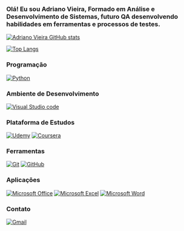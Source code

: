 ###  Olá! Eu sou Adriano Vieira, Formado em Análise e Desenvolvimento de Sistemas, futuro QA desenvolvendo habilidades em ferramentas e processos de testes.

[![Adriano Vieira GitHub stats](https://github-readme-stats.vercel.app/api?username=AdrianoVN&show_icons=true&theme=tokyonight)]()

[![Top Langs](https://github-readme-stats.vercel.app/api/top-langs/?username=AdrianoVN&hide_progress=compact)](https://github.com/AdrianoVN/github-readme-stats)

### Programação
[![Python](https://img.shields.io/badge/Python-3776AB?style=for-the-badge&logo=python&logoColor=white)](https://www.python.org/)

### Ambiente de Desenvolvimento
[![Visual Studio code](https://img.shields.io/badge/Visual_Studio-5C2D91?style=for-the-badge&logo=visual%20studio&logoColor=white)]()

### Plataforma de Estudos
[![Udemy](https://img.shields.io/badge/Udemy-EC5252?style=for-the-badge&logo=Udemy&logoColor=white)](https://www.udemy.com/)
[![Coursera](https://img.shields.io/badge/Coursera-0056D2?style=for-the-badge&logo=Coursera&logoColor=white)](https://www.coursera.org/)

### Ferramentas
[![Git](https://img.shields.io/badge/GIT-E44C30?style=for-the-badge&logo=git&logoColor=white)]()
[![GitHub](https://img.shields.io/badge/GitHub-100000?style=for-the-badge&logo=github&logoColor=white)](https://github.com/)

### Aplicações
[![Microsoft Office](https://img.shields.io/badge/Microsoft_Office-D83B01?style=for-the-badge&logo=microsoft-office&logoColor=white)]()
[![Microsoft Excel](https://img.shields.io/badge/Microsoft_Excel-217346?style=for-the-badge&logo=microsoft-excel&logoColor=white)]()
[![Microsoft Word](https://img.shields.io/badge/Microsoft_Word-2B579A?style=for-the-badge&logo=microsoft-word&logoColor=white)]()

### Contato
[![Gmail](https://img.shields.io/badge/Gmail-D14836?style=for-the-badge&logo=gmail&logoColor=white)](mailto:adrianovieno@gmail.com)







<!--
**AdrianoVN/AdrianoVN** is a ✨ _special_ ✨ repository because its `README.md` (this file) appears on your GitHub profile.

Here are some ideas to get you started:

- 🔭 I’m currently working on ...
- 🌱 I’m currently learning ...
- 👯 I’m looking to collaborate on ...
- 🤔 I’m looking for help with ...
- 💬 Ask me about ...
- 📫 How to reach me: ...
- 😄 Pronouns: ...
- ⚡ Fun fact: ...
-->
